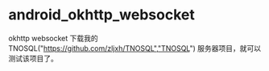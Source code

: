 # android_okhttp_websocket
okhttp websocket
下载我的 TNOSQL("https://github.com/zljxh/TNOSQL","TNOSQL") 服务器项目，就可以测试该项目了。

